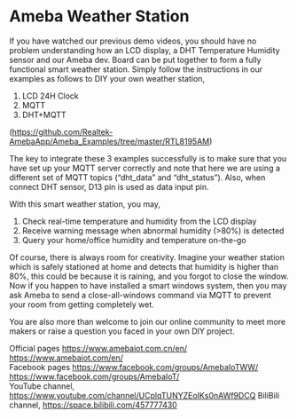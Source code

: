 # Ameba Weather Station 

If you have watched our previous demo videos, you should have no problem understanding how an LCD display, a DHT Temperature Humidity sensor and our Ameba dev. Board can be put together to form a fully functional smart weather station.  Simply follow the instructions in our examples as follows to DIY your own weather station,
1.	LCD 24H Clock 
2.	MQTT 
3.	DHT+MQTT 

(https://github.com/Realtek-AmebaApp/Ameba_Examples/tree/master/RTL8195AM)

The key to integrate these 3 examples successfully is to make sure that you have set up your MQTT server correctly and note that here we are using a different set of MQTT topics (“dht_data” and “dht_status”). Also, when connect DHT sensor, D13 pin is used as data input pin.

With this smart weather station, you may,
1.	Check real-time temperature and humidity from the LCD display 
2.	Receive warning message when abnormal humidity (>80%) is detected
3.	Query your home/office humidity and temperature on-the-go

Of course, there is always room for creativity.  Imagine your weather station which is safely stationed at home and detects that humidity is higher than 80%, this could be because it is raining, and you forgot to close the window. Now if you happen to have installed a smart windows system, then you may ask Ameba to send a close-all-windows command via MQTT to prevent your room from getting completely wet.

You are also more than welcome to join our online community to meet more makers or raise a question you faced in your own DIY project.

Official pages
https://www.amebaiot.com.cn/en/ 
https://www.amebaiot.com/en/  
Facebook pages
https://www.facebook.com/groups/AmebaIoTWW/  
https://www.facebook.com/groups/AmebaIoT/  
YouTube channel, 
https://www.youtube.com/channel/UCplqTUNYZEoIKs0nAWf9DCQ 
BiliBili channel,
https://space.bilibili.com/457777430 

